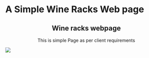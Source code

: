 # A Simple Wine Racks Web page

<h2 align="center">Wine racks webpage</h2>
<p align="center">This is simple Page as per client requirements</p>
<a href="https://the-mihir.github.io/chreestophe-united-states-fiverr" target="_blank"><img src="./wine.webp"></a>
